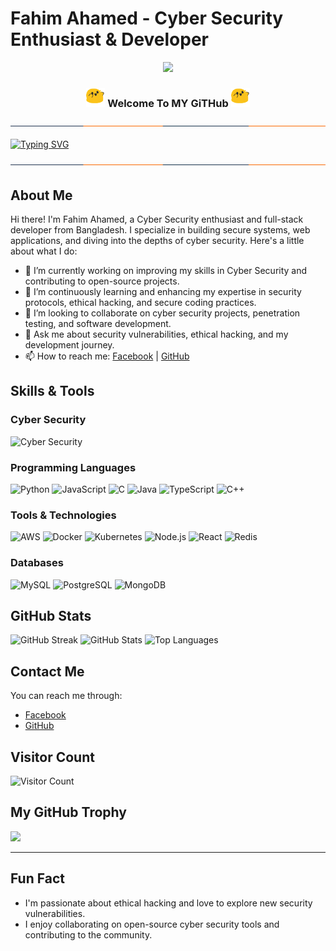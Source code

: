 # Fahim Ahamed - Cyber Security Enthusiast & Developer

<p align="center"><img src="https://img.shields.io/badge/I Am %20A BANGLADESHI- PROGRAMMER-green?colorA=%23ff0000&colorB=%23017e40&style=flat-square">
 
<h3 align="center">
  <img src="gif.gif" width="30">
 Welcome To MY GiTHub
  <img src="gif.gif" width="30">
</h3>
 
<img align="center" alt="line" src="line-1.svg">
 
[![Typing SVG](https://readme-typing-svg.herokuapp.com?color=%23F70B10&size=27&lines=SHAMIM-CYBER;+It's+Not+Just+My+Name;It's+A+Brand)](https://git.io/typing-svg)
 
</p>
 
<img align="center" alt="line" src="line-1.svg">

## About Me

Hi there! I'm Fahim Ahamed, a Cyber Security enthusiast and full-stack developer from Bangladesh. I specialize in building secure systems, web applications, and diving into the depths of cyber security. Here's a little about what I do:

- 🔭 I’m currently working on improving my skills in Cyber Security and contributing to open-source projects.
- 🌱 I’m continuously learning and enhancing my expertise in security protocols, ethical hacking, and secure coding practices.
- 👯 I’m looking to collaborate on cyber security projects, penetration testing, and software development.
- 💬 Ask me about security vulnerabilities, ethical hacking, and my development journey.
- 📫 How to reach me: [Facebook](https://www.facebook.com/devilsnigdho.00) | [GitHub](https://github.com/fahimahamed1)

## Skills & Tools

### Cyber Security
![Cyber Security](https://camo.githubusercontent.com/ebf84be3c9b929b89ce2dbe8489c6df660a086d4785f432186b654cab36616c3/68747470733a2f2f6a2e746f7034746f702e696f2f705f31393636736b677738302e6a7067)

### Programming Languages
![Python](https://img.shields.io/badge/-Python-000?&logo=Python&logoColor=white)
![JavaScript](https://img.shields.io/badge/-JavaScript-000?&logo=JavaScript&logoColor=yellow)
![C](https://img.shields.io/badge/-C-000?&logo=C&logoColor=white)
![Java](https://img.shields.io/badge/-Java-000?&logo=Java&logoColor=007396)
![TypeScript](https://img.shields.io/badge/-TypeScript-000?&logo=TypeScript)
![C++](https://img.shields.io/badge/-C++-000?&logo=c%2b%2b&logoColor=00599C)

### Tools & Technologies
![AWS](https://img.shields.io/badge/-AWS-000?&logo=Amazon-AWS&logoColor=F90)
![Docker](https://img.shields.io/badge/-Docker-000?&logo=Docker)
![Kubernetes](https://img.shields.io/badge/-Kubernetes-000?&logo=Kubernetes)
![Node.js](https://img.shields.io/badge/-Node.js-000?&logo=node.js)
![React](https://img.shields.io/badge/-React-000?&logo=React)
![Redis](https://img.shields.io/badge/-Redis-000?&logo=Redis)

### Databases
![MySQL](https://img.shields.io/badge/-MySQL-00000F?style=for-the-badge&logo=mysql&logoColor=white)
![PostgreSQL](https://img.shields.io/badge/-PostgreSQL-316192?style=for-the-badge&logo=postgresql&logoColor=white)
![MongoDB](https://img.shields.io/badge/-MongoDB-4EA94B?style=for-the-badge&logo=mongodb&logoColor=white)

## GitHub Stats

![GitHub Streak](http://github-readme-streak-stats.herokuapp.com?user=fahimahamed1&theme=merko&date_format=M%20j%5B%2C%20Y%5D)
![GitHub Stats](https://github-readme-stats.vercel.app/api?username=fahimahamed1&theme=merko)
![Top Languages](https://github-readme-stats.anuraghazra1.vercel.app/api/top-langs/?username=fahimahamed1&layout=compact&theme=chartreuse-dark)

## Contact Me

You can reach me through:

- [Facebook](https://www.facebook.com/devilsnigdho.00)
- [GitHub](https://github.com/fahimahamed1)

## Visitor Count

![Visitor Count](https://profile-counter.glitch.me/fahimahamed1/count.svg)

## My GitHub Trophy

<a href="https://github.com/fahimahamed1">
  <img width="550" src="https://github-profile-trophy.vercel.app/?username=fahimahamed1&theme=dracula&no-frame=true&title=Followers,Stars,Commit,Repository,Issues" />
</a>

---

## Fun Fact
- I'm passionate about ethical hacking and love to explore new security vulnerabilities.
- I enjoy collaborating on open-source cyber security tools and contributing to the community.
